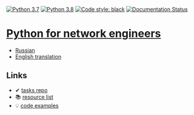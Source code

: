 [![Python 3.7](https://img.shields.io/badge/python-3.7-blue.svg)](https://www.python.org/downloads/release/python-370/) [![Python 3.8](https://img.shields.io/badge/python-3.8-blue.svg)](https://www.python.org/downloads/release/python-380/) [![Code style: black](https://img.shields.io/badge/code%20style-black-000000.svg)](https://github.com/psf/black) [![Documentation Status](https://readthedocs.org/projects/pyneng-en/badge/?version=latest)](https://pyneng.readthedocs.io/en/latest/?badge=latest)

# [Python for network engineers](https://pyneng.readthedocs.io/en/latest/)

* [Russian](https://pyneng.readthedocs.io/ru/latest/)
* [English translation](https://pyneng.readthedocs.io/en/latest/)

## Links

* &#10004; [tasks repo](https://github.com/natenka/pyneng-examples-exercises-en/)
* &#128218; [resource list](https://natenka.github.io/pyneng-resources-en/)
* &#128161; [code examples](https://github.com/natenka/pyneng-examples)
